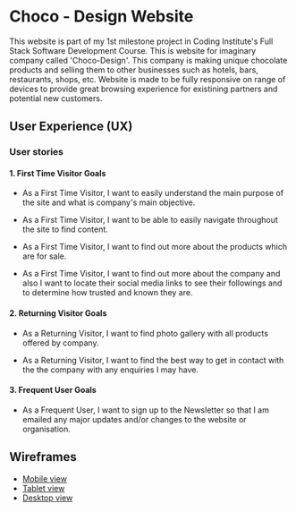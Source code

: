 # Choco - Design Website

This website is part of my 1st milestone project in Coding Institute's Full Stack Software Development Course. This is website for imaginary company called 'Choco-Design'. This company is making unique chocolate products and selling them to other businesses such as hotels, bars, restaurants, shops, etc. Website is made to be fully responsive on range of devices to provide great browsing experience for existining partners and potential new customers.

## User Experience (UX)

### User stories

#### 1. First Time Visitor Goals

* As a First Time Visitor, I want to easily understand the main purpose of the site and what is company's main objective.

* As a First Time Visitor, I want to be able to easily navigate throughout the site to find content.

* As a First Time Visitor, I want to find out more about the products which are for sale.

* As a First Time Visitor, I want to find out more about the company and also I want to locate their social media links to see their followings and to determine how trusted and known they are.

#### 2. Returning Visitor Goals

* As a Returning Visitor, I want to find photo gallery with all products offered by company.

* As a Returning Visitor, I want to find the best way to get in contact with the the company with any enquiries I may have.

#### 3. Frequent User Goals

* As a Frequent User, I want to sign up to the Newsletter so that I am emailed any major updates and/or changes to the website or organisation.

## Wireframes

* [Mobile view](wireframes/wireframes-mobile.pdf)
* [Tablet view](wireframes/wireframes-tablet.pdf)
* [Desktop view](wireframes/wireframes-desktop.pdf)